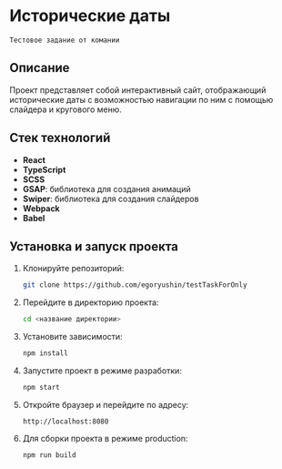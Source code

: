 # Исторические даты

```
Тестовое задание от комании
```

## Описание

Проект представляет собой интерактивный сайт, отображающий исторические даты с возможностью навигации по ним с помощью слайдера и кругового меню.

## Стек технологий

- **React**
- **TypeScript**
- **SCSS**
- **GSAP**: библиотека для создания анимаций
- **Swiper**: библиотека для создания слайдеров
- **Webpack**
- **Babel**

## Установка и запуск проекта

1. Клонируйте репозиторий:

   ```sh
   git clone https://github.com/egoryushin/testTaskForOnly
   ```

2. Перейдите в директорию проекта:

   ```sh
   cd <название директории>
   ```

3. Установите зависимости:

   ```sh
   npm install
   ```

4. Запустите проект в режиме разработки:

   ```sh
   npm start
   ```

5. Откройте браузер и перейдите по адресу:

   ```
   http://localhost:8080
   ```

6. Для сборки проекта в режиме production:
   ```sh
   npm run build
   ```
